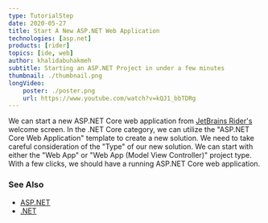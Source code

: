 ```yaml
---
type: TutorialStep
date: 2020-05-27
title: Start A New ASP.NET Web Application
technologies: [asp.net]
products: [rider]
topics: [ide, web]
author: khalidabuhakmeh
subtitle: Starting an ASP.NET Project in under a few minutes
thumbnail: ./thumbnail.png
longVideo: 
    poster: ./poster.png
    url: https://www.youtube.com/watch?v=kQJ1_bbTDRg
---
```


We can start a new ASP.NET Core web application from [JetBrains Rider's](https://jetbrains.com/rider) welcome screen. In the .NET Core category, we can utilize the "ASP.NET Core Web Application" template to create a new solution. We need to take careful consideration of the "Type" of our new solution. We can start with either the "Web App" or "Web App (Model View Controller)" project type. With a few clicks, we should have a running ASP.NET Core web application.

### See Also

- [ASP.NET](https://dotnet.microsoft.com/apps/aspnet)
- [.NET](https://dot.net/)